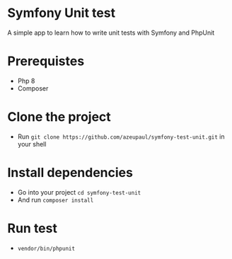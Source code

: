 # Symfony Unit test
A simple app to learn how to write unit tests with Symfony and PhpUnit


# Prerequistes
- Php 8 
- Composer

# Clone the project
- Run ```git clone https://github.com/azeupaul/symfony-test-unit.git``` in your shell

# Install dependencies
- Go into your project ```cd symfony-test-unit```
- And run ```composer install``` 

# Run test
- ```vendor/bin/phpunit```

